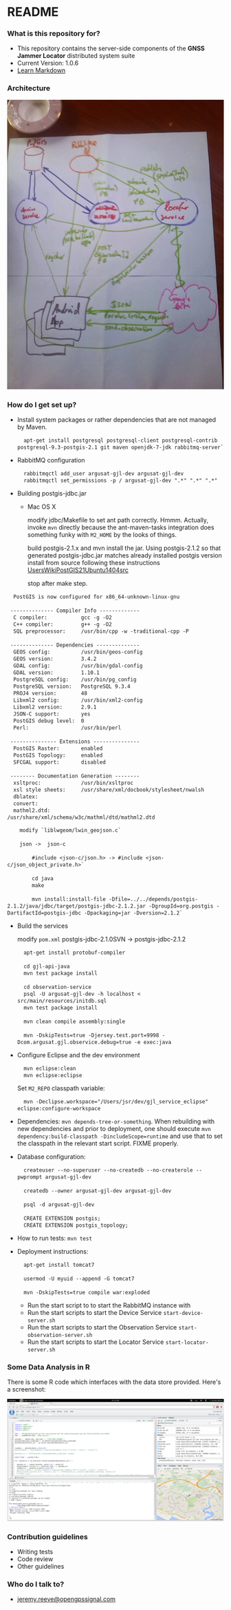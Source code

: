 # README #

### What is this repository for? ###

* This repository contains the server-side components of the __GNSS Jammer Locator__ distributed system suite
* Current Version:  1.0.6
* [Learn Markdown](https://bitbucket.org/tutorials/markdowndemo)

### Architecture ###

![Architecture Diagram](arch.jpg "Architecture Diagram")


### How do I get set up? ###

* Install system packages or rather dependencies that are not managed by Maven.

        apt-get install postgresql postgresql-client postgresql-contrib postgresql-9.3-postgis-2.1 git maven openjdk-7-jdk rabbitmq-server`

* RabbitMQ configuration

        rabbitmqctl add_user argusat-gjl-dev argusat-gjl-dev
        rabbitmqctl set_permissions -p / argusat-gjl-dev ".*" ".*" ".*"


* Building postgis-jdbc.jar


    * Mac OS X 

        modify jdbc/Makefile to set ant path correctly.  Hmmm.  Actually, invoke `mvn` directly because the ant-maven-tasks integration does something funky with `M2_HOME` by the looks of things.



        build postgis-2.1.x and mvn install the jar.  Using postgis-2.1.2 so that generated postgis-jdbc.jar matches already installed postgis version install from source following these instructions [UsersWikiPostGIS21Ubuntu1404src](http://trac.osgeo.org/postgis/wiki/UsersWikiPostGIS21Ubuntu1404src)

        stop after make step.

````
  PostGIS is now configured for x86_64-unknown-linux-gnu

 -------------- Compiler Info ------------- 
  C compiler:           gcc -g -O2
  C++ compiler:         g++ -g -O2
  SQL preprocessor:     /usr/bin/cpp -w -traditional-cpp -P

 -------------- Dependencies -------------- 
  GEOS config:          /usr/bin/geos-config
  GEOS version:         3.4.2
  GDAL config:          /usr/bin/gdal-config
  GDAL version:         1.10.1
  PostgreSQL config:    /usr/bin/pg_config
  PostgreSQL version:   PostgreSQL 9.3.4
  PROJ4 version:        48
  Libxml2 config:       /usr/bin/xml2-config
  Libxml2 version:      2.9.1
  JSON-C support:       yes
  PostGIS debug level:  0
  Perl:                 /usr/bin/perl

 --------------- Extensions --------------- 
  PostGIS Raster:       enabled
  PostGIS Topology:     enabled
  SFCGAL support:       disabled

 -------- Documentation Generation -------- 
  xsltproc:             /usr/bin/xsltproc
  xsl style sheets:     /usr/share/xml/docbook/stylesheet/nwalsh
  dblatex:              
  convert:              
  mathml2.dtd:          /usr/share/xml/schema/w3c/mathml/dtd/mathml2.dtd

````

        modify `liblwgeom/lwin_geojson.c`

        json ->  json-c

            #include <json-c/json.h> -> #include <json-c/json_object_private.h>`

            cd java
            make

            mvn install:install-file -Dfile=../../depends/postgis-2.1.2/java/jdbc/target/postgis-jdbc-2.1.2.jar -DgroupId=org.postgis -DartifactId=postgis-jdbc -Dpackaging=jar -Dversion=2.1.2`



* Build the services

    modify `pom.xml` postgis-jdbc-2.1.0SVN -> postgis-jdbc-2.1.2 

        apt-get install protobuf-compiler

        cd gjl-api-java
        mvn test package install

        cd observation-service
        psql -U argusat-gjl-dev -h localhost < src/main/resources/initdb.sql
        mvn test package install

        mvn clean compile assembly:single

        mvn -DskipTests=true -Djersey.test.port=9998 -Dcom.argusat.gjl.observice.debug=true -e exec:java




* Configure Eclipse and the dev environment

        mvn eclipse:clean
        mvn eclipse:eclipse

    Set `M2_REPO` classpath variable:

        mvn -Declipse.workspace="/Users/jsr/dev/gjl_service_eclipse" eclipse:configure-workspace


* Dependencies: `mvn depends-tree-or-something`.  When rebuilding with new dependencies and prior to deployment, one should execute `mvn dependency:build-classpath -DincludeScope=runtime` and use that to set the classpath in the relevant start script.  FIXME properly.

* Database configuration:

        createuser --no-superuser --no-createdb --no-createrole --pwprompt argusat-gjl-dev

        createdb --owner argusat-gjl-dev argusat-gjl-dev

        psql -d argusat-gjl-dev

        CREATE EXTENSION postgis;
        CREATE EXTENSION postgis_topology;


* How to run tests:  `mvn test` 

* Deployment instructions:

        apt-get install tomcat7

        usermod -U myuid --append -G tomcat7

        mvn -DskipTests=true compile war:exploded

    * Run the start script to to start the RabbitMQ instance with 
    * Run the start scripts to start the Device Service `start-device-server.sh`
    * Run the start scripts to start the Observation Service `start-observation-server.sh`
    * Run the start scripts to start the Locator Service `start-locator-server.sh`

### Some Data Analysis in R ###

There is some R code which interfaces with the data store provided.  Here's a screenshot:

![Analysis in R](analysis.png "Analysis in R")

### Contribution guidelines ###

* Writing tests
* Code review
* Other guidelines


### Who do I talk to? ###

* jeremy.reeve@opengpssignal.com